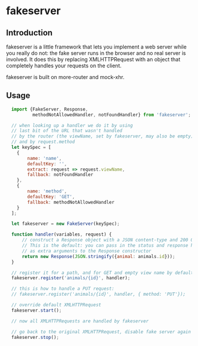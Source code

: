 fakeserver
==========

Introduction
------------

fakeserver is a little framework that lets you implement a web server while
you really do not: the fake server runs in the browser and no real server
is involved. It does this by replacing XMLHTTPRequest with an object
that completely handles your requests on the client.

fakeserver is built on more-router and mock-xhr.

Usage
-----

```javascript
  import {FakeServer, Response,
          methodNotAllowedHandler, notFoundHandler} from 'fakeserver';

  // when looking up a handler we do it by using
  // last bit of the URL that wasn't handled
  // by the router (the viewName, set by fakeserver, may also be empty),
  // and by request.method
  let keySpec = [
    {
        name: 'name',
        defaultKey: '',
        extract: request => request.viewName,
        fallback: notFoundHandler
    },
    {
        name: 'method',
        defaultKey: 'GET',
        fallback: methodNotAllowedHandler
    }
  ];

  let fakeserver = new FakeServer(keySpec);

  function handler(variables, request) {
      // construct a Response object with a JSON content-type and 200 OK
      // This is the default: you can pass in the status and response headers
      // as extra arguments to the Response constructor
      return new Response(JSON.stringify({animal: animals.id}));
  }

  // register it for a path, and for GET and empty view name by default
  fakeserver.register('animals/{id}', handler);

  // this is how to handle a PUT request:
  // fakeserver.register('animals/{id}', handler, { method: 'PUT'});

  // override default XMLHTTPRequest
  fakeserver.start();

  // now all XMLHTTPRequests are handled by fakeserver

  // go back to the original XMLHTTPRequest, disable fake server again
  fakeserver.stop();
```
